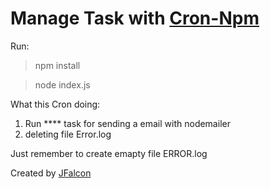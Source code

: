 # Manage Task with [Cron-Npm](https://github.com/kelektiv/node-cron)

Run:
> npm install


> node index.js

What this Cron doing:
1. Run **** task for sending a email with nodemailer
1. deleting file Error.log

Just remember to create emapty file ERROR.log

Created by [JFalcon](https://jfalcon.net)
